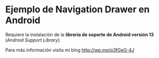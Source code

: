 # Ejemplo de Navigation Drawer en Android

Requiere la instalación de la **librería de soporte de Android versión 13** (_Android Support Library_).

Para más información visita mi blog http://wp.me/p3fGeG-4J